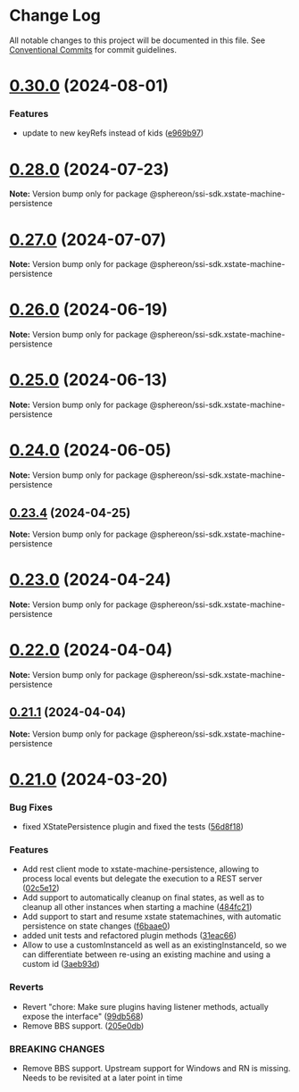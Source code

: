 # Change Log

All notable changes to this project will be documented in this file.
See [Conventional Commits](https://conventionalcommits.org) for commit guidelines.

# [0.30.0](https://github.com/Sphereon-Opensource/SSI-SDK/compare/v0.28.0...v0.30.0) (2024-08-01)

### Features

- update to new keyRefs instead of kids ([e969b97](https://github.com/Sphereon-Opensource/SSI-SDK/commit/e969b97b387e62e2def5a0bac655f1fe5c7100a7))

# [0.28.0](https://github.com/Sphereon-Opensource/SSI-SDK/compare/v0.27.0...v0.28.0) (2024-07-23)

**Note:** Version bump only for package @sphereon/ssi-sdk.xstate-machine-persistence

# [0.27.0](https://github.com/Sphereon-Opensource/SSI-SDK/compare/v0.26.0...v0.27.0) (2024-07-07)

**Note:** Version bump only for package @sphereon/ssi-sdk.xstate-machine-persistence

# [0.26.0](https://github.com/Sphereon-Opensource/SSI-SDK/compare/v0.25.0...v0.26.0) (2024-06-19)

**Note:** Version bump only for package @sphereon/ssi-sdk.xstate-machine-persistence

# [0.25.0](https://github.com/Sphereon-Opensource/SSI-SDK/compare/v0.24.0...v0.25.0) (2024-06-13)

**Note:** Version bump only for package @sphereon/ssi-sdk.xstate-machine-persistence

# [0.24.0](https://github.com/Sphereon-Opensource/SSI-SDK/compare/v0.23.4...v0.24.0) (2024-06-05)

**Note:** Version bump only for package @sphereon/ssi-sdk.xstate-machine-persistence

## [0.23.4](https://github.com/Sphereon-Opensource/SSI-SDK/compare/v0.23.2...v0.23.4) (2024-04-25)

**Note:** Version bump only for package @sphereon/ssi-sdk.xstate-machine-persistence

# [0.23.0](https://github.com/Sphereon-Opensource/SSI-SDK/compare/v0.22.0...v0.23.0) (2024-04-24)

**Note:** Version bump only for package @sphereon/ssi-sdk.xstate-machine-persistence

# [0.22.0](https://github.com/Sphereon-Opensource/SSI-SDK/compare/v0.21.1...v0.22.0) (2024-04-04)

**Note:** Version bump only for package @sphereon/ssi-sdk.xstate-machine-persistence

## [0.21.1](https://github.com/Sphereon-Opensource/SSI-SDK/compare/v0.21.0...v0.21.1) (2024-04-04)

**Note:** Version bump only for package @sphereon/ssi-sdk.xstate-machine-persistence

# [0.21.0](https://github.com/Sphereon-Opensource/SSI-SDK/compare/v0.19.0...v0.21.0) (2024-03-20)

### Bug Fixes

- fixed XStatePersistence plugin and fixed the tests ([56d8f18](https://github.com/Sphereon-Opensource/SSI-SDK/commit/56d8f1883802208a2d15f2f25ec03b0bcfb0a4e3))

### Features

- Add rest client mode to xstate-machine-persistence, allowing to process local events but delegate the execution to a REST server ([02c5e12](https://github.com/Sphereon-Opensource/SSI-SDK/commit/02c5e12f68c94f7a2d099b59de1d13b4c77ea5a4))
- Add support to automatically cleanup on final states, as well as to cleanup all other instances when starting a machine ([484fc21](https://github.com/Sphereon-Opensource/SSI-SDK/commit/484fc215a95232b861b81d6def6e42260ac8a1f9))
- Add support to start and resume xstate statemachines, with automatic persistence on state changes ([f6baae0](https://github.com/Sphereon-Opensource/SSI-SDK/commit/f6baae0527a80acfd423e4efe1c2f2b79e60bb8c))
- added unit tests and refactored plugin methods ([31eac66](https://github.com/Sphereon-Opensource/SSI-SDK/commit/31eac66d70168a74e9a79c0bb2e50c7dc942682a))
- Allow to use a customInstanceId as well as an existingInstanceId, so we can differentiate between re-using an existing machine and using a custom id ([3aeb93d](https://github.com/Sphereon-Opensource/SSI-SDK/commit/3aeb93d9b4dd373f445cec5cbe33d08364b2df74))

### Reverts

- Revert "chore: Make sure plugins having listener methods, actually expose the interface" ([99db568](https://github.com/Sphereon-Opensource/SSI-SDK/commit/99db56856054c86c2e8955d43a0b6e2c7a5228bf))
- Remove BBS support. ([205e0db](https://github.com/Sphereon-Opensource/SSI-SDK/commit/205e0db2bb985bf33a618576955d8b28a39ff932))

### BREAKING CHANGES

- Remove BBS support. Upstream support for Windows and RN is missing. Needs to be revisited at a later point in time
